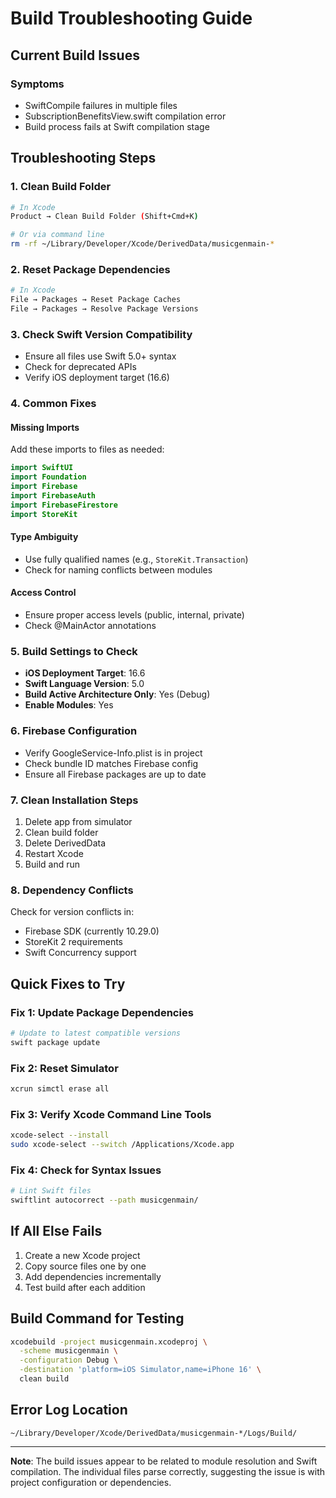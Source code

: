 # Build Troubleshooting Guide

## Current Build Issues

### Symptoms
- SwiftCompile failures in multiple files
- SubscriptionBenefitsView.swift compilation error
- Build process fails at Swift compilation stage

## Troubleshooting Steps

### 1. Clean Build Folder
```bash
# In Xcode
Product → Clean Build Folder (Shift+Cmd+K)

# Or via command line
rm -rf ~/Library/Developer/Xcode/DerivedData/musicgenmain-*
```

### 2. Reset Package Dependencies
```bash
# In Xcode
File → Packages → Reset Package Caches
File → Packages → Resolve Package Versions
```

### 3. Check Swift Version Compatibility
- Ensure all files use Swift 5.0+ syntax
- Check for deprecated APIs
- Verify iOS deployment target (16.6)

### 4. Common Fixes

#### Missing Imports
Add these imports to files as needed:
```swift
import SwiftUI
import Foundation
import Firebase
import FirebaseAuth
import FirebaseFirestore
import StoreKit
```

#### Type Ambiguity
- Use fully qualified names (e.g., `StoreKit.Transaction`)
- Check for naming conflicts between modules

#### Access Control
- Ensure proper access levels (public, internal, private)
- Check @MainActor annotations

### 5. Build Settings to Check
- **iOS Deployment Target**: 16.6
- **Swift Language Version**: 5.0
- **Build Active Architecture Only**: Yes (Debug)
- **Enable Modules**: Yes

### 6. Firebase Configuration
- Verify GoogleService-Info.plist is in project
- Check bundle ID matches Firebase config
- Ensure all Firebase packages are up to date

### 7. Clean Installation Steps
1. Delete app from simulator
2. Clean build folder
3. Delete DerivedData
4. Restart Xcode
5. Build and run

### 8. Dependency Conflicts
Check for version conflicts in:
- Firebase SDK (currently 10.29.0)
- StoreKit 2 requirements
- Swift Concurrency support

## Quick Fixes to Try

### Fix 1: Update Package Dependencies
```bash
# Update to latest compatible versions
swift package update
```

### Fix 2: Reset Simulator
```bash
xcrun simctl erase all
```

### Fix 3: Verify Xcode Command Line Tools
```bash
xcode-select --install
sudo xcode-select --switch /Applications/Xcode.app
```

### Fix 4: Check for Syntax Issues
```bash
# Lint Swift files
swiftlint autocorrect --path musicgenmain/
```

## If All Else Fails

1. Create a new Xcode project
2. Copy source files one by one
3. Add dependencies incrementally
4. Test build after each addition

## Build Command for Testing
```bash
xcodebuild -project musicgenmain.xcodeproj \
  -scheme musicgenmain \
  -configuration Debug \
  -destination 'platform=iOS Simulator,name=iPhone 16' \
  clean build
```

## Error Log Location
```
~/Library/Developer/Xcode/DerivedData/musicgenmain-*/Logs/Build/
```

---

**Note**: The build issues appear to be related to module resolution and Swift compilation. The individual files parse correctly, suggesting the issue is with project configuration or dependencies.